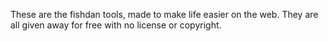 These are the fishdan tools, made to make life easier on the web. They are all given away for free with no license or copyright.

